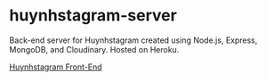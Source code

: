 # huynhstagram-server
Back-end server for Huynhstagram created using Node.js, Express, MongoDB, and Cloudinary. Hosted on Heroku.

[Huynhstagram Front-End](https://github.com/Huynheddie/huynhstagram)
